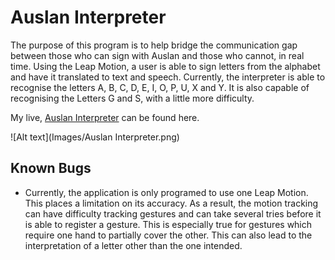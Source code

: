 # Auslan Interpreter

The purpose of this program is to help bridge the communication gap between those who can sign with Auslan and those who cannot, in real time. Using the Leap Motion, a user is able to sign letters from the alphabet and have it translated to text and speech. Currently, the interpreter is able to recognise the letters A, B, C, D, E, I, O, P, U, X and Y. It is also capable of recognising the Letters G and S, with a little more difficulty.

My live, [Auslan Interpreter](https://aparkinbotswana.github.io/Auslan-Interpreter/) can be found here.

![Alt text](Images/Auslan Interpreter.png)


## Known Bugs

- Currently, the application is only programed to use one Leap Motion. This places a limitation on its accuracy. As a result, the motion tracking can have difficulty tracking gestures and can take several tries before it is able to register a gesture. This is especially true for gestures which require one hand to partially cover the other. This can also lead to the interpretation of a letter other than the one intended.
